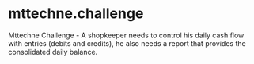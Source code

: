 # mttechne.challenge
Mttechne Challenge - A shopkeeper needs to control his daily cash flow with entries (debits and credits), he also needs a report that provides the consolidated daily balance.
